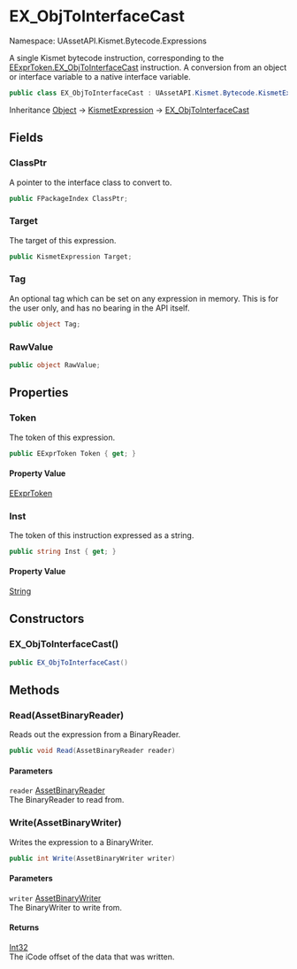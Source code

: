 # EX_ObjToInterfaceCast

Namespace: UAssetAPI.Kismet.Bytecode.Expressions

A single Kismet bytecode instruction, corresponding to the [EExprToken.EX_ObjToInterfaceCast](./uassetapi.kismet.bytecode.eexprtoken.md#ex_objtointerfacecast) instruction.
 A conversion from an object or interface variable to a native interface variable.

```csharp
public class EX_ObjToInterfaceCast : UAssetAPI.Kismet.Bytecode.KismetExpression
```

Inheritance [Object](https://docs.microsoft.com/en-us/dotnet/api/system.object) → [KismetExpression](./uassetapi.kismet.bytecode.kismetexpression.md) → [EX_ObjToInterfaceCast](./uassetapi.kismet.bytecode.expressions.ex_objtointerfacecast.md)

## Fields

### **ClassPtr**

A pointer to the interface class to convert to.

```csharp
public FPackageIndex ClassPtr;
```

### **Target**

The target of this expression.

```csharp
public KismetExpression Target;
```

### **Tag**

An optional tag which can be set on any expression in memory. This is for the user only, and has no bearing in the API itself.

```csharp
public object Tag;
```

### **RawValue**

```csharp
public object RawValue;
```

## Properties

### **Token**

The token of this expression.

```csharp
public EExprToken Token { get; }
```

#### Property Value

[EExprToken](./uassetapi.kismet.bytecode.eexprtoken.md)<br>

### **Inst**

The token of this instruction expressed as a string.

```csharp
public string Inst { get; }
```

#### Property Value

[String](https://docs.microsoft.com/en-us/dotnet/api/system.string)<br>

## Constructors

### **EX_ObjToInterfaceCast()**

```csharp
public EX_ObjToInterfaceCast()
```

## Methods

### **Read(AssetBinaryReader)**

Reads out the expression from a BinaryReader.

```csharp
public void Read(AssetBinaryReader reader)
```

#### Parameters

`reader` [AssetBinaryReader](./uassetapi.assetbinaryreader.md)<br>
The BinaryReader to read from.

### **Write(AssetBinaryWriter)**

Writes the expression to a BinaryWriter.

```csharp
public int Write(AssetBinaryWriter writer)
```

#### Parameters

`writer` [AssetBinaryWriter](./uassetapi.assetbinarywriter.md)<br>
The BinaryWriter to write from.

#### Returns

[Int32](https://docs.microsoft.com/en-us/dotnet/api/system.int32)<br>
The iCode offset of the data that was written.
